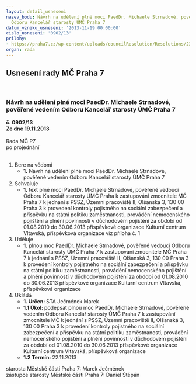 ```yaml
---
layout: detail_usneseni
nazev_bodu: Návrh na udělení plné moci PaedDr. Michaele Strnadové, pověřené vedením
  Odboru Kancelář starosty ÚMČ Praha 7
datum_vzniku_usneseni: '2013-11-19 00:00:00'
cislo_usneseni: '0902/13'
prilohy:
- https://praha7.cz/wp-content/uploads/councilResolution/Resolutions/23479/60-13-dopis_pssz_kontrola_kcv.pdf
organ: rada
---
```

<div id="ucUsn_pList" class="usn">
	<span><h2>Usnesení rady MČ Praha 7 </h2>
<br></span><div class="standBody">
<span><h3>Návrh na udělení plné moci PaedDr. Michaele Strnadové, pověřené vedením Odboru Kancelář starosty ÚMČ Praha 7</h3></span><div class="center">
		<strong>č. 0902/13</strong><br>
	</div>
<div class="center">
		<strong>Ze dne 19.11.2013</strong><br><br>
	</div>Rada MČ P7<br> po projednání<br><br><ol>
<li>Bere na vědomí<ul><li>
<strong>1.</strong> Návrh na udělení plné moci PaedDr. Michaele Strnadové, pověřené vedením Odboru Kancelář starosty ÚMČ Praha 7</li></ul>
</li>
<li>Schvaluje<ul><li>
<strong>1.</strong> text plné moci PaedDr. Michaele Strnadové, pověřené vedoucí Odboru Kancelář starosty ÚMČ Praha k zastupování zmocnitele MČ Praha 7 k jednání s PSSZ, Územní pracoviště II, Olšanská 3, 130 00 Praha 3 k provedení kontroly pojistného na sociální zabezpečení a příspěvku na státní politiku zaměstnanosti, provádění nemocenského pojištění a plnění povinností v důchodovém pojištění za období  od 01.08.2010 do 30.06.2013 příspěvkové organizace Kulturní centrum Vltavská, příspěvková organizace viz příloha č. 1</li></ul>
</li>
<li>Uděluje<ul><li>
<strong>1.</strong> plnou moc PaedDr. Michaele Strnadové, pověřené vedoucí Odboru Kancelář starosty ÚMČ Praha 7 k zastupování zmocnitele MČ Praha 7 k jednání s PSSZ, Územní pracoviště II, Olšanská 3, 130 00 Praha 3 k provedení kontroly pojistného na sociální zabezpečení a příspěvku na státní politiku zaměstnanosti, provádění nemocenského pojištění a plnění povinností v důchodovém pojištění za období  od 01.08.2010 do 30.06.2013 příspěvkové organizace Kulturní centrum Vltavská, příspěvková organizace  </li></ul>
</li>
<li>Ukládá<ul>
<li>
<strong>1. Určen: </strong>STA Ječmének Marek</li>
<li>
<strong>1.1 Úkol: </strong>podepsat plnou moc PaedDr. Michaele Strnadové, pověřené vedením Odboru Kancelář starosty ÚMČ Praha 7 k zastupování zmocnitele MČ  k jednání s PSSZ, Územní pracoviště II, Olšanská 3, 130 00 Praha 3 k provedení kontroly pojistného na sociální zabezpečení a příspěvku na státní politiku zaměstnanosti, provádění nemocenského pojištění a plnění povinností v důchodovém pojištění za období od 01.08.2010 do 30.06.2013 příspěvkové organizace Kulturní centrum Vltavská, příspěvková organizace </li>
<li>
<strong>1.2 Termín: </strong>22.11.2013</li>
</ul>
</li>
</ol>starosta Městské části Praha 7: Marek Ječmének<br>zástupce starosty Městské části Praha 7: Daniel Štěpán 
</div>
</div>